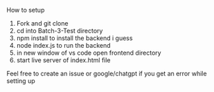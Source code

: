 How to setup
1) Fork and git clone 
2) cd into Batch-3-Test directory
3) npm install to install the backend i guess
4) node index.js to run the backend
5) in new window of vs code open frontend directory
6) start live server of index.html file

Feel free to create an issue or google/chatgpt if you get an error while setting up



